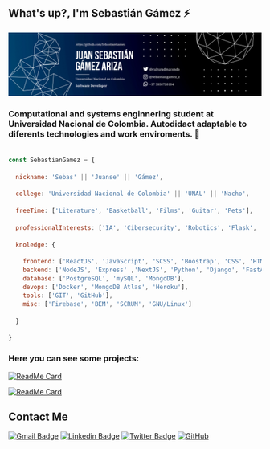 ## What's up?, I'm Sebastián Gámez ⚡️
![](https://github.com/SebastianGamez/SebastianGamez/blob/main/sebastian-gamez_banner.png)


### Computational and systems enginnering student at Universidad Nacional de Colombia. Autodidact adaptable to diferents technologies and work enviroments. 🚀


```javascript

const SebastianGamez = {
  
  nickname: 'Sebas' || 'Juanse' || 'Gámez',
  
  college: 'Universidad Nacional de Colombia' || 'UNAL' || 'Nacho',
  
  freeTime: ['Literature', 'Basketball', 'Films', 'Guitar', 'Pets'],
  
  professionalInterests: ['IA', 'Cibersecurity', 'Robotics', 'Flask', 'GO'],
  
  knoledge: {
    
    frontend: ['ReactJS', 'JavaScript', 'SCSS', 'Boostrap', 'CSS', 'HTML5'],
    backend: ['NodeJS', 'Express' ,'NextJS', 'Python', 'Django', 'FastAPI', 'Java', 'springBoot'],
    database: ['PostgreSQL', 'mySQL', 'MongoDB'],
    devops: ['Docker', 'MongoDB Atlas', 'Heroku'],
    tools: ['GIT', 'GitHub'],
    misc: ['Firebase', 'BEM', 'SCRUM', 'GNU/Linux']
  
  }

}

```


### Here you can see some projects:

[![ReadMe Card](https://github-readme-stats.vercel.app/api/pin/?username=SebastianGamez&repo=suggest-me--app)](https://github.com/SebastianGamez/suggest-me--app)

[![ReadMe Card](https://github-readme-stats.vercel.app/api/pin/?username=SebastianGamez&repo=weather--app)](https://github.com/SebastianGamez/weather--app)


## Contact Me

[![Gmail Badge](https://img.shields.io/badge/-juan.gamez1001@gmail.com-c14438?style=flat-square&logo=Gmail&logoColor=white&link=mailto:juan.gamez1001@gmail.com)](mailto:juan.gamez1001@gmail.com)
[![Linkedin Badge](https://img.shields.io/badge/-Sebastian-blue?style=flat-square&logo=Linkedin&logoColor=white&link=https://www.linkedin.com/in/sebastian-gamez-ariza-0963b7228/)](https://www.linkedin.com/in/sebastian-gamez-ariza-0963b7228/)
[![Twitter Badge](https://img.shields.io/badge/-@culturaDmacondo-00acee?style=flat&logo=Twitter&logoColor=white)](https://twitter.com/CulturaDmacondo "Follow on Twitter")
[![GitHub](https://img.shields.io/badge/-GitHub-181717?style=flat-square&logo=github&logoColor=white&link=https://github.com/SebastianGamez)](https://github.com/SebastianGamez)
